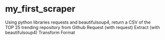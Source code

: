 # my_first_scraper
Using python libraries requests and beautifulsoup4, return a CSV of the TOP 25 trending repository from Github  Request (with request) Extract (with beautifulsoup4) Transform Format
